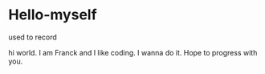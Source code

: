 # Hello-myself

used to record

hi world. I am Franck and I like coding.
I wanna do it. Hope to progress with you.

